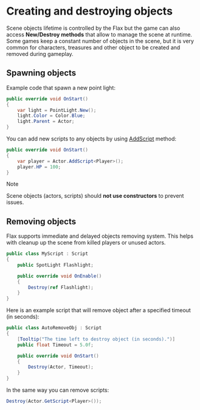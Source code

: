 # Creating and destroying objects

Scene objects lifetime is controlled by the Flax but the game can also access **New/Destroy methods** that allow to manage the scene at runtime. Some games keep a constant number of objects in the scene, but it is very common for characters, treasures and other object to be created and removed during gameplay.

## Spawning objects

Example code that spawn a new point light:

```cs
public override void OnStart()
{
    var light = PointLight.New();
    light.Color = Color.Blue;
    light.Parent = Actor;
}
```

You can add new scripts to any objects by using [AddScript](https://docs.flaxengine.com/api/FlaxEngine.Actor.html#FlaxEngine_Actor_AddScript_FlaxEngine_Script_) method:

```cs
public override void OnStart()
{
    var player = Actor.AddScript<Player>();
    player.HP = 100;
}
```

> [!Note]
> Scene objects (actors, scripts) should **not use constructors** to prevent issues.

## Removing objects

Flax supports immediate and delayed objects removing system. This helps with cleanup up the scene from killed players or unused actors.

```cs
public class MyScript : Script
{
    public SpotLight Flashlight;

    public override void OnEnable()
    {
        Destroy(ref Flashlight);
    }
}
```

Here is an example script that will remove object after a specified timeout (in seconds):

```cs
public class AutoRemoveObj : Script
{
    [Tooltip("The time left to destroy object (in seconds).")]
    public float Timeout = 5.0f;

    public override void OnStart()
    {
        Destroy(Actor, Timeout);
    }
}
```

In the same way you can remove scripts:

```cs
Destroy(Actor.GetScript<Player>());
```